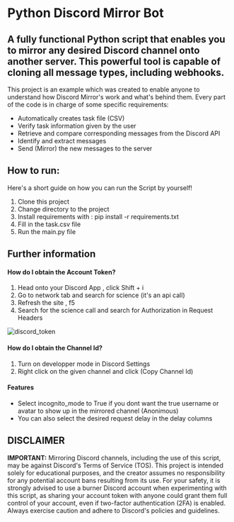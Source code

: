 # Python Discord Mirror Bot

## A fully functional Python script that enables you to mirror any desired Discord channel onto another server. This powerful tool is capable of cloning all message types, including webhooks.

This project is an example which was created to enable anyone to understand how Discord Mirror's work and what's behind them. Every part of the code is in charge of some specific requirements:

* Automatically creates task file (CSV)
* Verify task information given by the user
* Retrieve and compare corresponding messages from the Discord API
* Identify and extract messages
* Send (Mirror) the new messages to the server

## How to run:

Here's a short guide on how you can run the Script by yourself!

1. Clone this project
2. Change directory to the project
3. Install requirements with : pip install -r requirements.txt
4. Fill in the task.csv file
5. Run the main.py file

## Further information

#### How do I obtain the Account Token?

1. Head onto your Discord App , click Shift + i
2. Go to network tab and search for science (it's an api call)
3. Refresh the site , f5
4. Search for the science call and search for Authorization in Request Headers

![discord_token](https://github.com/oscarsebastian/discord_mirror_bot/assets/58465405/78722fb7-6f6d-4fdc-ae34-397b311067e1)

#### How do I obtain the Channel Id?

1. Turn on developper mode in Discord Settings
2. Right click on the given channel and click (Copy Channel Id)

#### Features

* Select incognito_mode to True if you dont want the true username or avatar to show up in the mirrored channel (Anonimous)
* You can also select the desired request delay in the delay columns

##  DISCLAIMER

**IMPORTANT:** Mirroring Discord channels, including the use of this script, may be against Discord's Terms of Service (TOS). This project is intended solely for educational purposes, and the creator assumes no responsibility for any potential account bans resulting from its use. For your safety, it is strongly advised to use a burner Discord account when experimenting with this script, as sharing your account token with anyone could grant them full control of your account, even if two-factor authentication (2FA) is enabled. Always exercise caution and adhere to Discord's policies and guidelines.


